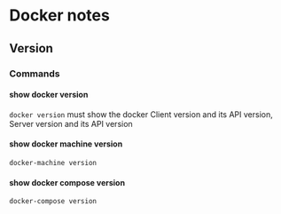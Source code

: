 # Docker notes
## Version
### Commands
#### show docker version
`docker version`
must show the docker Client version and its API version, Server version and its API version
#### show docker machine version
`docker-machine version`
#### show docker compose version
`docker-compose version`